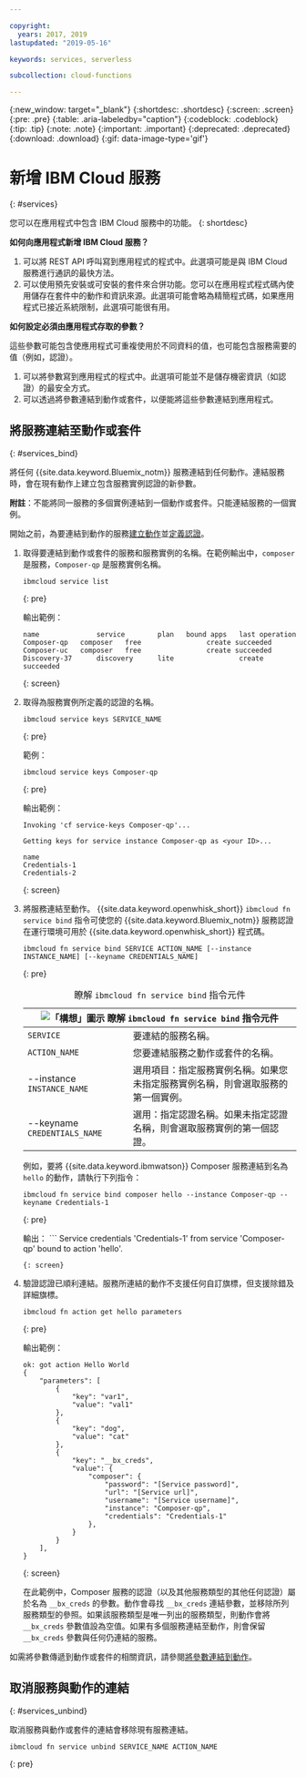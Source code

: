 ```yaml
---

copyright:
  years: 2017, 2019
lastupdated: "2019-05-16"

keywords: services, serverless

subcollection: cloud-functions

---
```


{:new_window: target="_blank"}
{:shortdesc: .shortdesc}
{:screen: .screen}
{:pre: .pre}
{:table: .aria-labeledby="caption"}
{:codeblock: .codeblock}
{:tip: .tip}
{:note: .note}
{:important: .important}
{:deprecated: .deprecated}
{:download: .download}
{:gif: data-image-type='gif'}


# 新增 IBM Cloud 服務
{: #services}

您可以在應用程式中包含 IBM Cloud 服務中的功能。
{: shortdesc}

**如何向應用程式新增 IBM Cloud 服務？**

1. 可以將 REST API 呼叫寫到應用程式的程式中。此選項可能是與 IBM Cloud 服務進行通訊的最快方法。
2. 可以使用預先安裝或可安裝的套件來合併功能。您可以在應用程式程式碼內使用儲存在套件中的動作和資訊來源。此選項可能會略為精簡程式碼，如果應用程式已接近系統限制，此選項可能很有用。


**如何設定必須由應用程式存取的參數？**

這些參數可能包含使應用程式可重複使用於不同資料的值，也可能包含服務需要的值（例如，認證）。 
1. 可以將參數寫到應用程式的程式中。此選項可能並不是儲存機密資訊（如認證）的最安全方式。
2. 可以透過將參數連結到動作或套件，以便能將這些參數連結到應用程式。


## 將服務連結至動作或套件
{: #services_bind}

將任何 {{site.data.keyword.Bluemix_notm}} 服務連結到任何動作。連結服務時，會在現有動作上建立包含服務實例認證的新參數。

**附註**：不能將同一服務的多個實例連結到一個動作或套件。只能連結服務的一個實例。 

開始之前，為要連結到動作的服務[建立動作](/docs/openwhisk?topic=cloud-functions-actions)並[定義認證](/docs/resources?topic=resources-externalapp#externalapp)。

1. 取得要連結到動作或套件的服務和服務實例的名稱。在範例輸出中，`composer` 是服務，`Composer-qp` 是服務實例名稱。
    ```
    ibmcloud service list
    ```
    {: pre}

    輸出範例：
    ```
    name              service        plan   bound apps   last operation
    Composer-qp   composer   free                create succeeded
    Composer-uc   composer   free                create succeeded
    Discovery-37      discovery      lite                create succeeded
    ```
    {: screen}

2. 取得為服務實例所定義的認證的名稱。

    ```
    ibmcloud service keys SERVICE_NAME
    ```
    {: pre}

    範例：
    ```
    ibmcloud service keys Composer-qp
    ```
    {: pre}

    輸出範例：
    ```
    Invoking 'cf service-keys Composer-qp'...

    Getting keys for service instance Composer-qp as <your ID>...

    name
    Credentials-1
    Credentials-2
    ```
    {: screen}

3. 將服務連結至動作。
    {{site.data.keyword.openwhisk_short}} `ibmcloud fn service bind` 指令可使您的 {{site.data.keyword.Bluemix_notm}} 服務認證在運行環境可用於 {{site.data.keyword.openwhisk_short}} 程式碼。
    ```
    ibmcloud fn service bind SERVICE ACTION_NAME [--instance INSTANCE_NAME] [--keyname CREDENTIALS_NAME]
    ```
    {: pre}

    <table>
    <caption>瞭解 <code>ibmcloud fn service bind</code> 指令元件</caption>
    <thead>
    <th colspan=2><img src="images/idea.png" alt="「構想」圖示"/> 瞭解 <code>ibmcloud fn service bind</code> 指令元件</th>
    </thead>
    <tbody>
    <tr>
    <td><code>SERVICE</code></td>
    <td>要連結的服務名稱。</td>
    </tr>
    <tr>
    <td><code>ACTION_NAME</code></td>
    <td>您要連結服務之動作或套件的名稱。</td>
    </tr>
    <tr>
    <td>--instance <code>INSTANCE_NAME</code></td>
    <td>選用項目：指定服務實例名稱。如果您未指定服務實例名稱，則會選取服務的第一個實例。</td>
    </tr>
    <tr>
    <td>--keyname <code>CREDENTIALS_NAME</code></td>
    <td>選用：指定認證名稱。如果未指定認證名稱，則會選取服務實例的第一個認證。</td>
    </tr>
    </tbody></table>

    例如，要將 {{site.data.keyword.ibmwatson}} Composer 服務連結到名為 `hello` 的動作，請執行下列指令：
    ```
    ibmcloud fn service bind composer hello --instance Composer-qp --keyname Credentials-1
    ```
    {: pre}

    輸出：
        ```
    Service credentials 'Credentials-1' from service 'Composer-qp' bound to action 'hello'.
    ```
    {: screen}

4. 驗證認證已順利連結。服務所連結的動作不支援任何自訂旗標，但支援除錯及詳細旗標。
    ```
    ibmcloud fn action get hello parameters
    ```
    {: pre}

    輸出範例：
    ```
    ok: got action Hello World
    {
        "parameters": [
            {
                "key": "var1",
                "value": "val1"
            },
            {
                "key": "dog",
                "value": "cat"
            },
            {
                "key": "__bx_creds",
                "value": {
                    "composer": {
                        "password": "[Service password]",
                        "url": "[Service url]",
                        "username": "[Service username]",
                        "instance": "Composer-qp",
                        "credentials": "Credentials-1"
                    },
                }
            }
        ],
    }
    ```
    {: screen}

    在此範例中，Composer 服務的認證（以及其他服務類型的其他任何認證）屬於名為 `__bx_creds` 的參數。動作會尋找 `__bx_creds` 連結參數，並移除所列服務類型的參照。如果該服務類型是唯一列出的服務類型，則動作會將 `__bx_creds` 參數值設為空值。如果有多個服務連結至動作，則會保留 `__bx_creds` 參數與任何仍連結的服務。

如需將參數傳遞到動作或套件的相關資訊，請參閱[將參數連結到動作](/docs/openwhisk?topic=cloud-functions-actions#actions_params)。




## 取消服務與動作的連結
{: #services_unbind}

取消服務與動作或套件的連結會移除現有服務連結。

```
ibmcloud fn service unbind SERVICE_NAME ACTION_NAME
```
{: pre}
